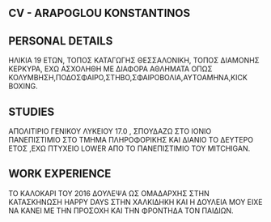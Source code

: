 ## CV - ARAPOGLOU KONSTANTINOS
## PERSONAL DETAILS
ΗΛΙΚΙΑ 19 ΕΤΩΝ,
ΤΟΠΟΣ ΚΑΤΑΓΩΓΗΣ ΘΕΣΣΑΛΟΝΙΚΗ,
ΤΟΠΟΣ ΔΙΑΜΟΝΗΣ ΚΕΡΚΥΡΑ,
ΕΧΩ ΑΣΧΟΛΗΘΗ ΜΕ ΔΙΑΦΟΡΑ ΑΘΛΗΜΑΤΑ ΟΠΩΣ ΚΟΛΥΜΒΗΣΗ,ΠΟΔΟΣΦΑΙΡΟ,ΣΤΗΒΟ,ΣΦΑΙΡΟΒΟΛΙΑ,ΑΥΤΟΑΜΗΝΑ,KICK BOXING.

## STUDIES 
ΑΠΟΛΙΤΙΡΙΟ ΓΕΝΙΚΟΥ ΛΥΚΕΙΟΥ 17.0 , ΣΠΟΥΔΑΖΩ ΣΤΟ ΙΟΝΙΟ ΠΑΝΕΠΙΣΤΙΜΙΟ ΣΤΟ ΤΜΗΜΑ ΠΛΗΡΟΦΟΡΙΚΗΣ ΚΑΙ ΔΙΑΝΙΟ ΤΟ ΔΕΥΤΕΡΟ ΕΤΟΣ ,ΕΧΩ ΠΤΥΧΕΙΟ LOWER ΑΠΟ ΤΟ ΠΑΝΕΠΙΣΤΙΜΙΟ ΤΟΥ MITCHIGAN.
## WORK EXPERIENCE 
ΤΟ ΚΑΛΟΚΑΡΙ ΤΟΥ 2016 ΔΟΥΛΕΨΑ ΩΣ ΟΜΑΔΑΡΧΗΣ ΣΤΗΝ ΚΑΤΑΣΚΗΝΩΣΗ HAPPY DAYS ΣΤΗΝ ΧΑΛΚΙΔΗΚΗ ΚΑΙ Η ΔΟΥΛΕΙΑ ΜΟΥ ΕΙΧΕ ΝΑ ΚΑΝΕΙ ΜΕ ΤΗΝ ΠΡΟΣΟΧΗ ΚΑΙ ΤΗΝ ΦΡΟΝΤΗΔΑ ΤΟΝ ΠΑΙΔΙΩΝ.

